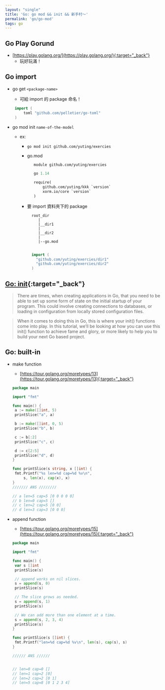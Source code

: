 ```yaml
---
layout: "single"
title: 'Go: go mod && init && 新手村～'
permalink: 'go/go-mod'
tags: go 
---
```


## Go Play Gorund

- [https://play.golang.org/](https://play.golang.org/){:target="_back"}
   - 玩好玩滿！

## Go import 

- go get `<package-name>`

   - 可給 import 的 package 命名！

   ~~~go 
    import (
        toml "github.com/pelletier/go-toml"
    )
   ~~~


- go mod init `name-of-the-model`

   - ex:
      - `go mod init github.com/yuting/exercies`

      - go.mod

         ~~~mod
            module github.com/yuting/exercies

            go 1.14

            require(
                github.com/yuting/kkk `version`
                xorm.io/core `version`
            )
         ~~~


      - 要 import 資料夾下的 package

          ~~~
            root_dir
               |
               |__dir1
               |
               |__dir2
               |
               |--go.mod
          ~~~

         
         ~~~go
           
           import (
             "github.com/yuting/exercies/dir1"
             "github.com/yuting/exercies/dir2"
           )
         
         ~~~


## [Go: init](https://tutorialedge.net/golang/the-go-init-function/){:target="_back"}

> There are times, when creating applications in Go, that you need to be able to set up some form of state on the initial startup of your program. This could involve creating connections to databases, or loading in configuration from locally stored configuration files.

> When it comes to doing this in Go, this is where your init() functions come into play. In this tutorial, we’ll be looking at how you can use this init() function to achieve fame and glory, or more likely to help you to build your next Go based project.


## Go: built-in 

- make function

   -  [https://tour.golang.org/moretypes/13](https://tour.golang.org/moretypes/13){:target="_back"}
   
   
   ~~~go
   package main
   
   import "fmt"
   
   func main() {
   	a := make([]int, 5)
   	printSlice("a", a)
   
   	b := make([]int, 0, 5)
   	printSlice("b", b)
   
   	c := b[:2]
   	printSlice("c", c)
   
   	d := c[2:5]
   	printSlice("d", d)
   }
   
   func printSlice(s string, x []int) {
   	fmt.Printf("%s len=%d cap=%d %v\n",
   		s, len(x), cap(x), x)
   }
   /////// ANS ////////
   
   // a len=5 cap=5 [0 0 0 0 0]
   // b len=0 cap=5 []
   // c len=2 cap=5 [0 0]
   // d len=3 cap=3 [0 0 0]
   ~~~

- append function

   - [https://tour.golang.org/moretypes/15](https://tour.golang.org/moretypes/15){:target="_back"}
   
   ~~~go
   package main
   
   import "fmt"
   
   func main() {
   	var s []int
   	printSlice(s)
   
   	// append works on nil slices.
   	s = append(s, 0)
   	printSlice(s)
   
   	// The slice grows as needed.
   	s = append(s, 1)
   	printSlice(s)
   
   	// We can add more than one element at a time.
   	s = append(s, 2, 3, 4)
   	printSlice(s)
   }
   
   func printSlice(s []int) {
   	fmt.Printf("len=%d cap=%d %v\n", len(s), cap(s), s)
   }
   
   ////// ANS //////
   
   
   // len=0 cap=0 []
   // len=1 cap=2 [0]
   // len=2 cap=2 [0 1]
   // len=5 cap=8 [0 1 2 3 4]
   ~~~